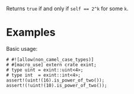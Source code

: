 Returns `true` if and only if `self == 2^k` for some `k`.

# Examples

Basic usage:

```
# #![allow(non_camel_case_types)]
# #[macro_use] extern crate exint;
# type uint = exint::uint<4>;
# type int  = exint::int<4>;
assert!(uint!(16).is_power_of_two());
assert!(!uint!(10).is_power_of_two());
```
